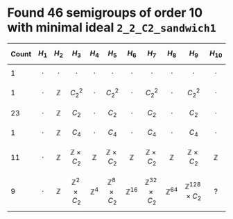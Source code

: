 # Found 46 semigroups of order 10 with minimal ideal `2_2_C2_sandwich1`


Count | $$H_{1}$$ | $$H_{2}$$ | $$H_{3}$$ | $$H_{4}$$ | $$H_{5}$$ | $$H_{6}$$ | $$H_{7}$$ | $$H_{8}$$ | $$H_{9}$$ | $$H_{10}$$
-- | -- | -- | -- | -- | -- | -- | -- | -- | -- | --
1 | $$\cdot$$ | $$\cdot$$ | $$\cdot$$ | $$\cdot$$ | $$\cdot$$ | $$\cdot$$ | $$\cdot$$ | $$\cdot$$ | $$\cdot$$ | $$\cdot$$
1 | $$\cdot$$ | $$\mathbb{Z}$$ | $$C_{2}^{2}$$ | $$\cdot$$ | $$C_{2}^{2}$$ | $$\cdot$$ | $$C_{2}^{2}$$ | $$\cdot$$ | $$C_{2}^{2}$$ | $$\cdot$$
23 | $$\cdot$$ | $$\mathbb{Z}$$ | $$C_{2}$$ | $$\cdot$$ | $$C_{2}$$ | $$\cdot$$ | $$C_{2}$$ | $$\cdot$$ | $$C_{2}$$ | $$\cdot$$
1 | $$\cdot$$ | $$\mathbb{Z}$$ | $$C_{4}$$ | $$\cdot$$ | $$C_{4}$$ | $$\cdot$$ | $$C_{4}$$ | $$\cdot$$ | $$C_{4}$$ | $$\cdot$$
11 | $$\cdot$$ | $$\mathbb{Z}$$ | $$\mathbb{Z} \times C_{2}$$ | $$\mathbb{Z}$$ | $$\mathbb{Z} \times C_{2}$$ | $$\mathbb{Z}$$ | $$\mathbb{Z} \times C_{2}$$ | $$\mathbb{Z}$$ | $$\mathbb{Z} \times C_{2}$$ | $$\mathbb{Z}$$
9 | $$\cdot$$ | $$\mathbb{Z}$$ | $$\mathbb{Z}^{2} \times C_{2}$$ | $$\mathbb{Z}^{4}$$ | $$\mathbb{Z}^{8} \times C_{2}$$ | $$\mathbb{Z}^{16}$$ | $$\mathbb{Z}^{32} \times C_{2}$$ | $$\mathbb{Z}^{64}$$ | $$\mathbb{Z}^{128} \times C_{2}$$ | $$?$$
